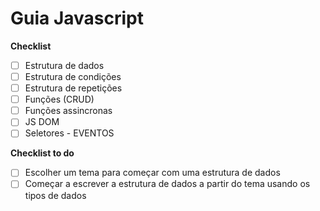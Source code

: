 # Guia Javascript

**Checklist**

* [ ]  Estrutura de dados
* [ ]  Estrutura de condições
* [ ]  Estrutura de repetições
* [ ]  Funções (CRUD)
* [ ]  Funções assincronas
* [ ]  JS DOM
* [ ]  Seletores - EVENTOS

**Checklist to do**

* [ ]  Escolher um tema para começar com uma estrutura de dados
* [ ]  Começar a escrever a estrutura de dados a partir do tema usando os tipos de dados
